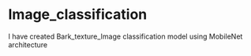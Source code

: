 # Image_classification
I have created Bark_texture_Image classification model using MobileNet architecture
